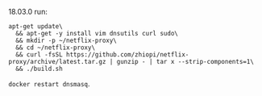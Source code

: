 18.03.0
run:
```
apt-get update\
  && apt-get -y install vim dnsutils curl sudo\
  && mkdir -p ~/netflix-proxy\
  && cd ~/netflix-proxy\
  && curl -fsSL https://github.com/zhiopi/netflix-proxy/archive/latest.tar.gz | gunzip - | tar x --strip-components=1\
  && ./build.sh
```

`docker restart dnsmasq`. 
